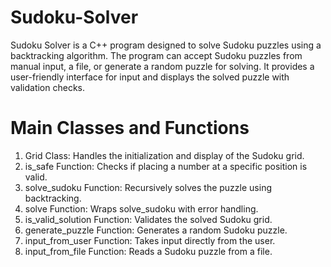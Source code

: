 # Sudoku-Solver
Sudoku Solver is a C++ program designed to solve Sudoku puzzles using a backtracking algorithm. The program can accept Sudoku puzzles from manual input, a file, or generate a random puzzle for solving. It provides a user-friendly interface for input and displays the solved puzzle with validation checks.

# Main Classes and Functions
1) Grid Class: Handles the initialization and display of the Sudoku grid.
2) is_safe Function: Checks if placing a number at a specific position is valid.
3) solve_sudoku Function: Recursively solves the puzzle using backtracking.
4) solve Function: Wraps solve_sudoku with error handling.
5) is_valid_solution Function: Validates the solved Sudoku grid.
6) generate_puzzle Function: Generates a random Sudoku puzzle.
7) input_from_user Function: Takes input directly from the user.
8) input_from_file Function: Reads a Sudoku puzzle from a file.
